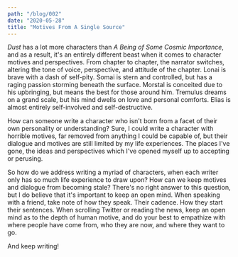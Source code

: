```yaml
---
path: "/blog/002"
date: "2020-05-28"
title: "Motives From A Single Source"
---
```


_Dust_ has a lot more characters than _A Being of Some Cosmic Importance_, and as a result, it's an entirely different beast when it comes to character motives and perspectives. From chapter to chapter, the narrator switches, altering the tone of voice, perspective, and attitude of the chapter. Lonai is brave with a dash of self-pity. Somai is stern and controlled, but has a raging passion storming beneath the surface. Morstal is conceited due to his upbringing, but means the best for those around him. Tremulus dreams on a grand scale, but his mind dwells on love and personal comforts. Elias is almost entirely self-involved and self-destructive.

How can someone write a character who isn't born from a facet of their own personality or understanding? Sure, I could write a character with horrible motives, far removed from anything I could be capable of, but their dialogue and motives are still limited by my life experiences. The places I've gone, the ideas and perspectives which I've opened myself up to accepting or perusing.

So how do we address writing a myriad of characters, when each writer only has so much life experience to draw upon? How can we keep motives and dialogue from becoming stale? There's no right answer to this question, but I do believe that it's important to keep an open mind. When speaking with a friend, take note of how they speak. Their cadence. How they start their sentences. When scrolling Twitter or reading the news, keep an open mind as to the depth of human motive, and do your best to empathize with where people have come from, who they are now, and where they want to go.

And keep writing!
